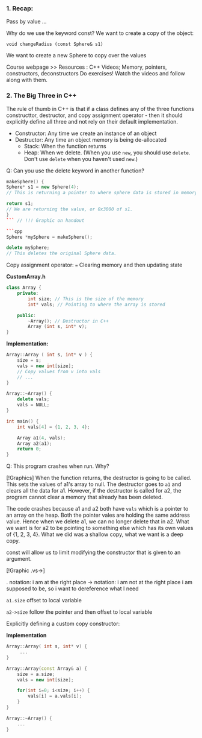 ### 1. Recap:

Pass by value ...

Why do we use the keyword const?
We want to create a copy of the object:
```
void changeRadius (const Sphere& s1)
```
We want to create a new Sphere to copy over the values

Course webpage >> Resources : C++ Videos; Memory, pointers, constructors, deconstructors
Do exercises! Watch the videos and follow along with them.

### 2. The Big Three in C++
The rule of thumb in C++ is that if a class defines any of the three functions constructtor, destructor, and copy assignment operator - then it should explicitly define all three and not rely on their default implementation.

  * Constructor: Any time we create an instance of an object
  * Destructor: Any time an object memory is being de-allocated
    * Stack: When the function returns
    * Heap: When we delete. (When you use `new`, you should use `delete`. Don't use `delete` when you haven't used `new`.)


Q: Can you use the delete keyword in another function?

```cpp
makeSphere() {
Sphere* s1 = new Sphere(4);
// This is returning a pointer to where sphere data is stored in memory.

return s1;
// We are returning the value, or 0x3000 of s1.
}
``` // !!! Graphic on handout

```cpp
Sphere *mySphere = makeSphere();

delete mySphere;
// This deletes the original Sphere data.
```

Copy assignment operator: `=` Clearing memory and then updating state

**CustomArray.h**
```cpp
class Array {
	private:
		int size; // This is the size of the memory
		int* vals; // Pointing to where the array is stored

	public:
		~Array(); // Destructor in C++
		Array (int s, int* v);
}
```

**Implementation:**
```cpp
Array::Array ( int s, int* v ) {
	size = s;
	vals = new int[size];
	// Copy values from v into vals
	// ...
}

Array::~Array() {
	delete vals;
	vals = NULL;
}

int main() {
	int vals[4] = {1, 2, 3, 4};

	Array a1(4, vals);
	Array a2(a1);
	return 0;
}
```

Q: This program crashes when run. Why?

[!Graphics]
When the function returns, the destructor is going to be called.
This sets the values of a1's array to null.
The destructor goes to `a1` and clears all the data for a1. However, if the destructor is called for a2, the program cannot clear a memory that already has been deleted.

The code crashes because a1 and a2 both have `vals` which is a pointer to an array on the heap. Both the pointer vales are holding the same address value. Hence when we delete a1, we can no longer delete that in a2. What we want is for a2 to be pointing to something else which has its own values of {1, 2, 3, 4}. What we did was a shallow copy, what we want is a deep copy.


const will allow us to limit modifying the constructor that is given to an argument.

[!Graphic .vs->]

. notation: i am at the right place
-> notation: i am not at the right place i am supposed to be, so i want to dereference what I need

`a1.size`
offset to local variable

`a2->size`
follow the pointer and then offset to local variable

Explicitly defining a custom copy constructor:

**Implementation**

```cpp
Array::Array( int s, int* v) {
	 ...
}

Array::Array(const Array& a) {
	size = a.size;
	vals = new int[size];

	for(int i=0; i<size; i++) {
		vals[i] = a.vals[i];
	}
}

Array::~Array() {
	...
}
```


